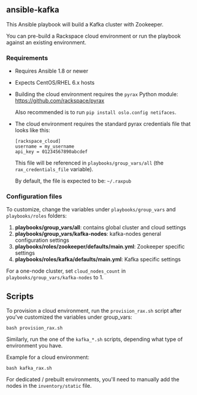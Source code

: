 ansible-kafka
---------
This Ansible playbook will build a Kafka cluster with Zookeeper.

You can pre-build a Rackspace cloud environment or run the playbook against an existing environment.

### Requirements
- Requires Ansible 1.8 or newer

- Expects CentOS/RHEL 6.x hosts

- Building the cloud environment requires the `pyrax` Python module: https://github.com/rackspace/pyrax

  Also recommended is to run `pip install oslo.config netifaces`.

- The cloud environment requires the standard pyrax credentials file that looks like this:
  ````
  [rackspace_cloud]
  username = my_username
  api_key = 01234567890abcdef
  ````
  
  This file will be referenced in `playbooks/group_vars/all` (the `rax_credentials_file` variable).

  By default, the file is expected to be: `~/.raxpub`

### Configuration files

To customize, change the variables under `playbooks/group_vars` and `playbooks/roles` folders:

1. **playbooks/group_vars/all**: contains global cluster and cloud settings
1. **playbooks/group_vars/kafka-nodes**: kafka-nodes general configuration settings
1. **playbooks/roles/zookeeper/defaults/main.yml**: Zookeeper specific settings
1. **playbooks/roles/kafka/defaults/main.yml**: Kafka specific settings

For a one-node cluster, set `cloud_nodes_count` in `playbooks/group_vars/kafka-nodes` to 1.

## Scripts

To provision a cloud environment, run the `provision_rax.sh` script after you've customized the variables under group_vars:
````
bash provision_rax.sh
````
Similarly, run the one of the `kafka_*.sh` scripts, depending what type of environment you have.

Example for a cloud environment:
````
bash kafka_rax.sh
````
For dedicated / prebuilt environments, you'll need to manually add the nodes in the `inventory/static` file.

